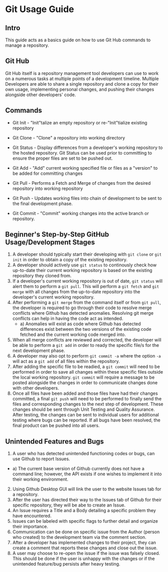 # Git Usage Guide

## Intro
This guide acts as a basics guide on how to use Git Hub commands to manage a repository.

## Git Hub
Git Hub itself is a repository management tool developers can use to work on a numerous tasks at multiple points of a development timeline.  Multiple Developers are able to share a single repository and clone a copy for their own usage, implementing personal changes, and pushing their changes alongside other developers' code.

## Commands

* Git Init - "Init"talize an empty repository or re-"Init"tialize existing repository
* Git Clone - "Clone" a repository into working directory

* Git Status - Display differences from a developer's working repository to the hosted repository.  Git Status can be used prior to committing to ensure the proper files are set to be pushed out. 

* Git Add - "Add" current working specified file or files as a "version" to be added for committing changes

* Git Pull - Performs a Fetch and Merge of changes from the desired repository into working repository

* Git Push - Updates working files into chain of development to be sent to the final development phase.

* Git Commit - "Commit" working changes into the active branch or repository.

## Beginner's Step-by-Step GitHub Usage/Development Stages
1)  A developer should typically start their developing with `git clone` or `git init` in order to obtain a copy of the existing repository.
2)  A developer should actively use `git status` to continously check how up-to-date their current working repository is based on the existing repository they cloned from.
3)  If a developer's current working repository is out of date, `git status` will alert them to perform a `git pull`.  This will perform a `git fetch` and `git merge` with all changes from the up-to-date repository into the developer's current working repository.
4)  After performing a `git merge` from the command itself or from `git pull`, the developer is required to go through their code to resolve merge conflicts where Github has detected anomalies.  Resolving git merge conflicts can help in having the code act as intended.
    * a) Anomalies will exist as code where Github has detected differences exist between the two versions of the existing code fetched and the current working code merged into.
5)  When all merge conflicts are reviewed and corrected, the developer will be able to perform a `git add` in order to ready the specific file/s for the next development phase.
6)  A developer may also opt to perform `git commit -a` where the option `-a` will act as a `git add` of all files within the repository.
7)  After adding the specific file to be readied, a `git commit` will need to be performed in order to save all changes within these specific files outside the local working repository.  `git commit` will require a message to be posted alongside the changes in order to communicate changes done with other developers.
8)  Once all files have been added and those files have had their changes committed, a final `git push` will need to be performed to finally send the files and corresponding changes to the next step of development.  These changes should be sent through Unit Testing and Quality Assurance.  After testing, the changes can be sent to individual users for additional testing where bugs can be reported.  If all bugs have been resolved, the final product can be pushed into all users.

## Unintended Features and Bugs
1)  A user who has detected unintended functioning codes or bugs, can use Github to report Issues.
   * a)  The current base version of Github currently does not have a command line; however, the API exists if one wishes to implement it into their working environment.
2)  Using Github Desktop GUI will link the user to the website Issues tab for a repository.
3)  After the user has directed their way to the Issues tab of Github for their specific repository, they will be abe to create an Issue.
4)  An Issue requires a Title and a Body detailing a specific problem they have encountered.
5)  Issues can be labeled with specific flags to further detail and organize their importance.
6)  Communication can be done on specific issue from the Author (person who created) to the development team via the comment section.
7)  After a developer has implemented changes to their project, they can create a comment that reports these changes and close out the issue.
8)  A user may choose to re-open the issue if the issue was falsely closed.  This should be done if the user is unhappy with the changes or if the unintended feature/bug persists after heavy testing.
